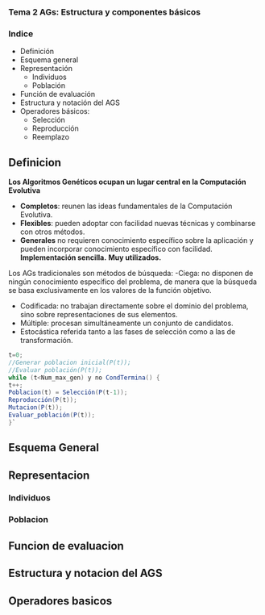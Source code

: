 ###  Tema 2 AGs: Estructura y componentes básicos
### Indice 
* Definición
* Esquema general
* Representación
    * Individuos
    * Población
* Función de evaluación
* Estructura y notación del AGS
* Operadores básicos:
    * Selección
    * Reproducción
    * Reemplazo



## Definicion
**Los Algoritmos Genéticos ocupan un lugar central en la Computación Evolutiva**
-  **Completos**: reunen las ideas fundamentales de la Computación Evolutiva.
- **Flexibles**: pueden adoptar con facilidad nuevas técnicas y combinarse con otros métodos.
- **Generales** no requieren conocimiento específico sobre la aplicación y pueden incorporar conocimiento específico con facilidad.
**Implementación sencilla.**
**Muy utilizados.**

Los AGs tradicionales son métodos de búsqueda:
 -Ciega: no disponen de ningún conocimiento específico del problema, de manera
que la búsqueda se basa exclusivamente en los valores de la función objetivo.
-  Codificada: no trabajan directamente sobre el dominio del problema, sino sobre
representaciones de sus elementos.
-  Múltiple: procesan simultáneamente un conjunto de candidatos.
- Estocástica referida tanto a las fases de selección como a las de transformación.
```java
t=0;
//Generar poblacion inicial(P(t));
//Evaluar población(P(t));
while (t<Num_max_gen) y no CondTermina() {
t++;
Poblacion(t) = Selección(P(t-1));
Reproducción(P(t));
Mutacion(P(t));
Evaluar_población(P(t));
}`
```
## Esquema General
## Representacion
### Individuos
### Poblacion
## Funcion de evaluacion
## Estructura y notacion del AGS
## Operadores basicos
